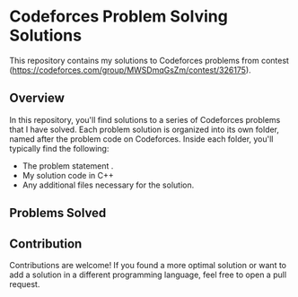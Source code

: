 # Codeforces Problem Solving Solutions

This repository contains my solutions to Codeforces problems from contest  (https://codeforces.com/group/MWSDmqGsZm/contest/326175).

## Overview

In this repository, you'll find solutions to a series of Codeforces problems that I have solved.
Each problem solution is organized into its own folder, 
named after the problem code on Codeforces.
Inside each folder,
you'll typically find the following:

- The problem statement .
- My solution code in C++
- Any additional files necessary for the solution.

## Problems Solved


## Contribution

Contributions are welcome! If you found a more optimal solution or want to add a solution in a different programming language, feel free to open a pull request.

